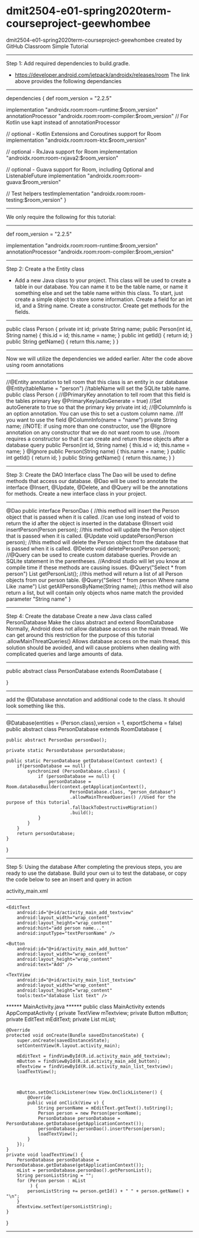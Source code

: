# dmit2504-e01-spring2020term-courseproject-geewhombee
dmit2504-e01-spring2020term-courseproject-geewhombee created by GitHub Classroom
Simple Tutorial
***
Step 1: Add required dependencies to build.gradle.
  - https://developer.android.com/jetpack/androidx/releases/room
  The link above provides the following dependancies
  *****
  dependencies {
  def room_version = "2.2.5"

  implementation "androidx.room:room-runtime:$room_version"
  annotationProcessor "androidx.room:room-compiler:$room_version" // For Kotlin use kapt instead of annotationProcessor

  // optional - Kotlin Extensions and Coroutines support for Room
  implementation "androidx.room:room-ktx:$room_version"

  // optional - RxJava support for Room
  implementation "androidx.room:room-rxjava2:$room_version"

  // optional - Guava support for Room, including Optional and ListenableFuture
  implementation "androidx.room:room-guava:$room_version"

  // Test helpers
  testImplementation "androidx.room:room-testing:$room_version"
  }
  ******
  We only require the following for this tutorial:
  ******
  def room_version = "2.2.5"

  implementation "androidx.room:room-runtime:$room_version"
  annotationProcessor "androidx.room:room-compiler:$room_version"
  ******
Step 2: Create a the Entity class
  - Add a new Java class to your project. This class will be used to create a table in our database. You can name it to be the table name, or name it something else and set the    table name within this class. To start, just create a simple object to store some information. Create a field for an int id, and a String name. Create a constructor. Create get methods for the fields.
  ******
  public class Person {
    private int id;
    private String name;
    public Person(int id, String name) {
        this.id = id;
        this.name = name;
    }
    public int getId() { return id; }
    public String getName() { return this.name; }
}
  ******
  
  Now we will utilize the dependencies we added earlier.
  Alter the code above using room annotations
  
  ******
  //@Entity annotation to tell room that this class is an entity in our database
  @Entity(tableName = "person") //tableName will set the SQLite table name.
  public class Person {
    //@PrimaryKey annotation to tell room that this field is the tables primary key
    @PrimaryKey(autoGenerate = true) //Set autoGenerate to true so that the primary key
    private int id;
    //@ColumnInfo is an option annotation. You can use this to set a custom column name.
    //If you want to use the field
    @ColumnInfo(name = "name")
    private String name;
    //NOTE: if using more than one constructor, use the @Ignore annotation on any constructor that we do not want room to use.
    //room requires a constructor so that it can create and return these objects after a database query
    public Person(int id, String name) {
        this.id = id;
        this.name = name;
    }
    @Ignore
    public Person(String name) {
        this.name = name;
    }
    public int getId() { return id; }
    public String getName() { return this.name; }
  }
  ******
Step 3: Create the DAO Interface class
  The Dao will be used to define methods that access our database.
  @Dao will be used to annotate the interface
  @Insert, @Update, @Delete, and @Query will be the annotations for methods.
  Create a new interface class in your project.
  ******
  @Dao
  public interface PersonDao {
    //this method will insert the Person object that is passed when it is called.
    //can use long instead of void to return the id after the object is inserted in the database
    @Insert
    void insertPerson(Person person);
    //this method will update the Person object that is passed when it is called.
    @Update
    void updatePerson(Person person);
    //this method will delete the Person object from the database that is passed when it is called.
    @Delete
    void deletePerson(Person person);
    //@Query can be used to create custom database queries. Provide an SQLite statement in the parentheses.
    //Android studio will let you know at compile time if these methods are causing issues. 
    @Query("Select * from person")
    List<Person> getPersonList(); //this method will return a list of all Person objects from our person table.
    @Query("Select * from person Where name Like :name")
    List<Person> getAllPersonsByName(String name); //this method will also return a list, but will contain only objects whos name match the provided parameter "String name"
  }
  ******
Step 4: Create the database
  Create a new Java class called PersonDatabase
  Make the class abstract and extend RoomDatabase
  Normally, Android does not allow database access on the main thread. We can get around this restriction for the purpose of this tutorial
  .allowMainThreatQueries() Allows database access on the main thread, this solution should be avoided, and will cause problems when dealing with complicated queries and large amounts of data.
  
  ******
  public abstract class PersonDatabase extends RoomDatabase {
  
  }
  ******
  add the @Database annotation and additional code to the class.
  It should look something like this.
  ******
  @Database(entities = {Person.class},version = 1, exportSchema = false)
  public abstract class PersonDatabase extends RoomDatabase {

    public abstract PersonDao personDao();

    private static PersonDatabase personDatabase;

    public static PersonDatabase getDatabase(Context context) {
        if(personDatabase == null) {
            synchronized (PersonDatabase.class) {
                if (personDatabase == null) {
                    personDatabase = Room.databaseBuilder(context.getApplicationContext(),
                            PersonDatabase.class, "person_database")
                            .allowMainThreadQueries() //Used for the purpose of this tutorial
                            .fallbackToDestructiveMigration()
                            .build();
                }
            }
        }
        return personDatabase;
    }
  }
  ******
Step 5: Using the database
  After completing the previous steps, you are ready to use the database.
  Build your own ui to test the database, or copy the code below to see an insert and query in action
  
  activity_main.xml
  ******
  <?xml version="1.0" encoding="utf-8"?>
<LinearLayout xmlns:android="http://schemas.android.com/apk/res/android"
    xmlns:app="http://schemas.android.com/apk/res-auto"
    xmlns:tools="http://schemas.android.com/tools"
    android:layout_width="match_parent"
    android:layout_height="match_parent"
    android:gravity="center|center_vertical"
    android:orientation="vertical"
    tools:context=".MainActivity">

    <EditText
        android:id="@+id/activity_main_add_textview"
        android:layout_width="wrap_content"
        android:layout_height="wrap_content"
        android:hint="add person name..."
        android:inputType="textPersonName" />

    <Button
        android:id="@+id/activity_main_add_button"
        android:layout_width="wrap_content"
        android:layout_height="wrap_content"
        android:text="Add" />

    <TextView
        android:id="@+id/activity_main_list_textview"
        android:layout_width="wrap_content"
        android:layout_height="wrap_content"
        tools:text="database list text" />

</LinearLayout>
  ******
  MainActivity.java
  ******
  public class MainActivity extends AppCompatActivity {
    private TextView mTextview;
    private Button mButton;
    private EditText mEditText;
    private List<Person> mList;


    @Override
    protected void onCreate(Bundle savedInstanceState) {
        super.onCreate(savedInstanceState);
        setContentView(R.layout.activity_main);

        mEditText = findViewById(R.id.activity_main_add_textview);
        mButton = findViewById(R.id.activity_main_add_button);
        mTextview = findViewById(R.id.activity_main_list_textview);
        loadTextView();



        mButton.setOnClickListener(new View.OnClickListener() {
            @Override
            public void onClick(View v) {
                String personName = mEditText.getText().toString();
                Person person = new Person(personName);
                PersonDatabase personDatabase = PersonDatabase.getDatabase(getApplicationContext());
                personDatabase.personDao().insertPerson(person);
                loadTextView();
            }
        });
    }
    private void loadTextView() {
        PersonDatabase personDatabase = PersonDatabase.getDatabase(getApplicationContext());
        mList = personDatabase.personDao().getPersonList();
        String personListString = "";
        for (Person person : mList
             ) {
            personListString += person.getId() + " " + person.getName() + "\n";
        }
        mTextview.setText(personListString);
    }
  }
  ******
